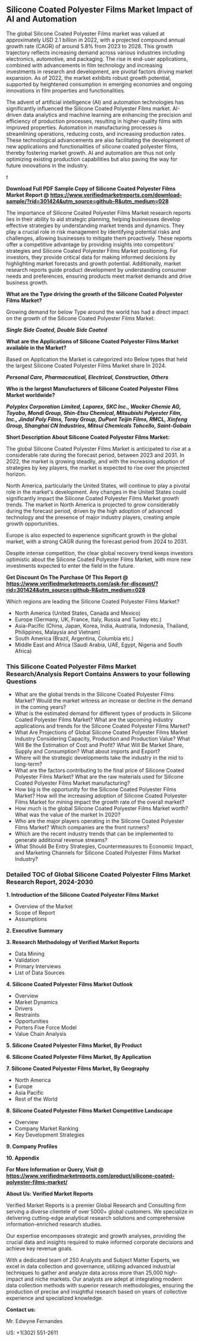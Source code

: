 <h2>Silicone Coated Polyester Films Market Impact of AI and Automation</h2><p>The global Silicone Coated Polyester Films market was valued at approximately USD 2.1 billion in 2022, with a projected compound annual growth rate (CAGR) of around 5.8% from 2023 to 2028. This growth trajectory reflects increasing demand across various industries including electronics, automotive, and packaging. The rise in end-user applications, combined with advancements in film technology and increasing investments in research and development, are pivotal factors driving market expansion. As of 2022, the market exhibits robust growth potential, supported by heightened consumption in emerging economies and ongoing innovations in film properties and functionalities.</p><p>The advent of artificial intelligence (AI) and automation technologies has significantly influenced the Silicone Coated Polyester Films market. AI-driven data analytics and machine learning are enhancing the precision and efficiency of production processes, resulting in higher-quality films with improved properties. Automation in manufacturing processes is streamlining operations, reducing costs, and increasing production rates. These technological advancements are also facilitating the development of new applications and functionalities of silicone coated polyester films, thereby fostering market growth. AI and automation are thus not only optimizing existing production capabilities but also paving the way for future innovations in the industry.</p>t</p><p id="" class=""><strong>Download Full PDF Sample Copy of Silicone Coated Polyester Films Market Report @ <a href="https://www.verifiedmarketreports.com/download-sample/?rid=301424&utm_source=github-R&utm_medium=028" target="_blank">https://www.verifiedmarketreports.com/download-sample/?rid=301424&utm_source=github-R&utm_medium=028</a></strong></p><p>The importance of&nbsp;Silicone Coated Polyester Films Market research reports lies in their ability to aid strategic planning, helping businesses develop effective strategies by understanding market trends and dynamics. They play a crucial role in risk management by identifying potential risks and challenges, allowing businesses to mitigate them proactively. These reports offer a competitive advantage by providing insights into competitors' strategies and Silicone Coated Polyester Films Market positioning. For investors, they provide critical data for making informed decisions by highlighting market forecasts and growth potential. Additionally, market research reports guide product development by understanding consumer needs and preferences, ensuring products meet market demands and drive business growth.</p><p><strong>What are the&nbsp;Type driving the growth of the Silicone Coated Polyester Films Market?</strong></p><p id="" class="">Growing demand for below Type around the world has had a direct impact on the growth of the Silicone Coated Polyester Films Market:</p><em><strong>Single Side Coated, Double Side Coated</strong></em></p><strong>What are the&nbsp;Applications&nbsp;of Silicone Coated Polyester Films Market available in the Market?</strong></p><p id="" class="">Based on Application the Market is categorized into Below types that held the largest Silicone Coated Polyester Films Market share In 2024.</p><em><strong>Personal Care, Pharmaceutical, Electrical, Construction, Others</strong></em></p><strong>Who is the largest Manufacturers of Silicone Coated Polyester Films Market worldwide?</strong></p><p><em><strong>Polyplex Corporation Limited, Loparex, SKC Inc., Wacker Chemie AG, Toyobo, Mondi Group, Shin-Etsu Chemical, Mitsubishi Polyester Film, Inc., Jindal Poly Films, Toray Group, DuPont Teijin Films, RMCL, Xinfeng Group, Shanghai CN Industries, Mitsui Chemicals Tohcello, Saint-Gobain</strong></em></p><p id="" class=""><strong>Short Description About Silicone Coated Polyester Films Market:</strong></p><p>The global Silicone Coated Polyester Films Market is anticipated to rise at a considerable rate during the forecast period, between 2023 and 2031. In 2022, the market is growing steadily, and with the increasing adoption of strategies by key players, the market is expected to rise over the projected horizon.</p><p>North America, particularly the United States, will continue to play a pivotal role in the market's development. Any changes in the United States could significantly impact the Silicone Coated Polyester Films Market growth trends. The market in North America is projected to grow considerably during the forecast period, driven by the high adoption of advanced technology and the presence of major industry players, creating ample growth opportunities.</p><p>Europe is also expected to experience significant growth in the global market, with a strong CAGR during the forecast period from 2024 to 2031.</p><p>Despite intense competition, the clear global recovery trend keeps investors optimistic about the Silicone Coated Polyester Films Market, with more new investments expected to enter the field in the future.</p><p id="" class=""><strong>Get Discount On The Purchase Of This Report @ <a href="https://www.verifiedmarketreports.com/ask-for-discount/?rid=301424&utm_source=github-R&utm_medium=028" target="_blank">https://www.verifiedmarketreports.com/ask-for-discount/?rid=301424&utm_source=github-R&utm_medium=028</a></strong></p>Which regions are leading the Silicone Coated Polyester Films Market?</p><ul><li>North America (United States, Canada and Mexico)</li><li>Europe (Germany, UK, France, Italy, Russia and Turkey etc.)</li><li>Asia-Pacific (China, Japan, Korea, India, Australia, Indonesia, Thailand, Philippines, Malaysia and Vietnam)</li><li>South America (Brazil, Argentina, Columbia etc.)</li><li>Middle East and Africa (Saudi Arabia, UAE, Egypt, Nigeria and South Africa)</li></ul><h3 id="" class="">This Silicone Coated Polyester Films Market Research/Analysis Report Contains Answers to your following Questions</h3><ul><li>What are the global trends in the Silicone Coated Polyester Films Market? Would the market witness an increase or decline in the demand in the coming years?</li><li>What is the estimated demand for different types of products in Silicone Coated Polyester Films Market? What are the upcoming industry applications and trends for the Silicone Coated Polyester Films Market?</li><li>What Are Projections of Global Silicone Coated Polyester Films Market Industry Considering Capacity, Production and Production Value? What Will Be the Estimation of Cost and Profit? What Will Be Market Share, Supply and Consumption? What about imports and Export?</li><li>Where will the strategic developments take the industry in the mid to long-term?</li><li>What are the factors contributing to the final price of Silicone Coated Polyester Films Market? What are the raw materials used for Silicone Coated Polyester Films Market manufacturing?</li><li>How big is the opportunity for the Silicone Coated Polyester Films Market? How will the increasing adoption of Silicone Coated Polyester Films Market for mining impact the growth rate of the overall market?</li><li>How much is the global Silicone Coated Polyester Films Market worth? What was the value of the market In 2020?</li><li>Who are the major players operating in the Silicone Coated Polyester Films Market? Which companies are the front runners?</li><li>Which are the recent industry trends that can be implemented to generate additional revenue streams?</li><li>What Should Be Entry Strategies, Countermeasures to Economic Impact, and Marketing Channels for Silicone Coated Polyester Films Market Industry?</li></ul><h3 id="" class="">Detailed TOC of Global Silicone Coated Polyester Films Market Research Report, 2024-2030</h3><p id="" class=""><strong>1. Introduction of the Silicone Coated Polyester Films Market</strong></p><ul><li>Overview of the Market</li><li>Scope of Report</li><li>Assumptions</li></ul><p id="" class=""><strong>2. Executive Summary</strong></p><p id="" class=""><strong>3. Research Methodology of Verified Market Reports</strong></p><ul><li>Data Mining</li><li>Validation</li><li>Primary Interviews</li><li>List of Data Sources</li></ul><p id="" class=""><strong>4. Silicone Coated Polyester Films Market Outlook</strong></p><ul><li>Overview</li><li>Market Dynamics</li><li>Drivers</li><li>Restraints</li><li>Opportunities</li><li>Porters Five Force Model</li><li>Value Chain Analysis</li></ul><p id="" class=""><strong>5. Silicone Coated Polyester Films Market, By Product</strong></p><p id="" class=""><strong>6. Silicone Coated Polyester Films Market, By Application</strong></p><p id="" class=""><strong>7. Silicone Coated Polyester Films Market, By Geography</strong></p><ul><li>North America</li><li>Europe</li><li>Asia Pacific</li><li>Rest of the World</li></ul><p id="" class=""><strong>8. Silicone Coated Polyester Films Market Competitive Landscape</strong></p><ul><li>Overview</li><li>Company Market Ranking</li><li>Key Development Strategies</li></ul><p id="" class=""><strong>9. Company Profiles</strong></p><p id="" class=""><strong>10. Appendix</strong></p><p id="" class=""><strong>For More Information or Query, Visit @ <a href="https://www.verifiedmarketreports.com/product/silicone-coated-polyester-films-market/" target="_blank">https://www.verifiedmarketreports.com/product/silicone-coated-polyester-films-market/</a></strong></p><p id="" class=""><strong>About Us: Verified Market Reports</strong></p><p id="" class="">Verified Market Reports is a premier Global Research and Consulting firm serving a diverse clientele of over 5000+ global customers. We specialize in delivering cutting-edge analytical research solutions and comprehensive information-enriched research studies.</p><p id="" class="">Our expertise encompasses strategic and growth analyses, providing the crucial data and insights required to make informed corporate decisions and achieve key revenue goals.</p><p id="" class="">With a dedicated team of 250 Analysts and Subject Matter Experts, we excel in data collection and governance, utilizing advanced industrial techniques to gather and analyze data across more than 25,000 high-impact and niche markets. Our analysts are adept at integrating modern data collection methods with superior research methodologies, ensuring the production of precise and insightful research based on years of collective experience and specialized knowledge.</p><p id="" class=""><strong>Contact us:</strong></p><p id="" class="">Mr. Edwyne Fernandes</p><p id="" class="">US: +1(302) 551-2611</p>